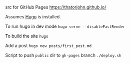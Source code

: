 src for GitHub Pages https://thatorjohn.github.io/

Assumes [Hugo](https://gohugo.io) is installed.

To run hugo in dev mode `hugo serve --disableFastRender`

To build the site `hugo`

Add a post `hugo new posts/first_post.md`

Script to push `public` dir to `gh-pages` branch `./deploy.sh`
